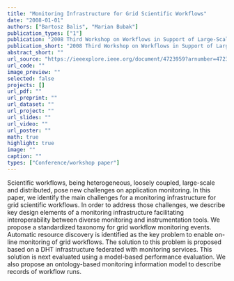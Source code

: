 ```yaml
---
title: "Monitoring Infrastructure for Grid Scientific Workflows"
date: "2008-01-01"
authors: ["Bartosz Balis", "Marian Bubak"]
publication_types: ["1"]
publication: "2008 Third Workshop on Workflows in Support of Large-Scale Science. 1  1--10. https://doi.org/10.1109/WORKS.2008.4723959"
publication_short: "2008 Third Workshop on Workflows in Support of Large-Scale Science. 1  1--10. https://doi.org/10.1109/WORKS.2008.4723959"
abstract_short: ""
url_source: "https://ieeexplore.ieee.org/document/4723959?arnumber=4723959"
url_code: ""
image_preview: ""
selected: false
projects: []
url_pdf: ""
url_preprint: ""
url_dataset: ""
url_project: ""
url_slides: ""
url_video: ""
url_poster: ""
math: true
highlight: true
image: ""
caption: ""
types: ["Conference/workshop paper"]
---
```

Scientific workflows, being heterogeneous, loosely coupled, large-scale and distributed, pose new challenges on application monitoring. In this paper, we identify the main challenges for a monitoring infrastructure for grid scientific workflows. In order to address those challenges, we describe key design elements of a monitoring infrastructure facilitating interoperability between diverse monitoring and instrumentation tools. We propose a standardized taxonomy for grid workflow monitoring events. Automatic resource discovery is identified as the key problem to enable on-line monitoring of grid workflows. The solution to this problem is proposed based on a DHT infrastructure federated with monitoring services. This solution is next evaluated using a model-based performance evaluation. We also propose an ontology-based monitoring information model to describe records of workflow runs.

